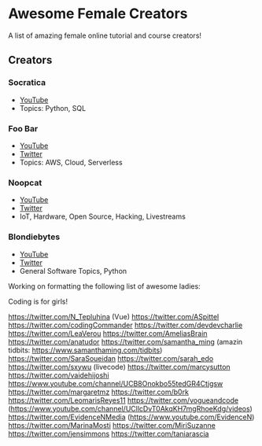 # Awesome Female Creators

A list of amazing female online tutorial and course creators!

## Creators

### Socratica

* [YouTube](https://www.youtube.com/user/SocraticaStudios)
* Topics: Python, SQL

### Foo Bar

* [YouTube](https://www.youtube.com/channel/UCSLIvjWJwLRQze9Pn4cectQ)
* [Twitter](https://twitter.com/foobar_codes)
* Topics: AWS, Cloud, Serverless

### Noopcat

* [YouTube](https://www.youtube.com/user/suziam)
* [Twitter](https://twitter.com/noopkat)
* IoT, Hardware, Open Source, Hacking, Livestreams

### Blondiebytes

* [YouTube](https://www.youtube.com/channel/UC4DwZ2VXM2KWtzHjVk9M_xg)
* [Twitter](https://twitter.com/blondiebytes)
* General Software Topics, Python


Working on formatting the following list of awesome ladies:

Coding is for girls!

https://twitter.com/N_Tepluhina (Vue)
https://twitter.com/ASpittel
https://twitter.com/codingCommander
https://twitter.com/devdevcharlie
https://twitter.com/LeaVerou
https://twitter.com/AmeliasBrain
https://twitter.com/anatudor
https://twitter.com/samantha_ming (amazin tidbits: https://www.samanthaming.com/tidbits)
https://twitter.com/SaraSoueidan
https://twitter.com/sarah_edo
https://twitter.com/sxywu (livecode)
https://twitter.com/marcysutton
https://twitter.com/vaidehijoshi
https://www.youtube.com/channel/UCB8Onokbo55tedGR4Ctjgsw
https://twitter.com/margaretmz
https://twitter.com/b0rk
https://twitter.com/LeomarisReyes11
https://twitter.com/vogueandcode (https://www.youtube.com/channel/UCllcDvT0AkqKH7mgRhoeKdg/videos)
https://twitter.com/EvidenceNMedia (https://www.youtube.com/EvidenceN)
https://twitter.com/MarinaMosti
https://twitter.com/MiriSuzanne
https://twitter.com/jensimmons
https://twitter.com/taniarascia
